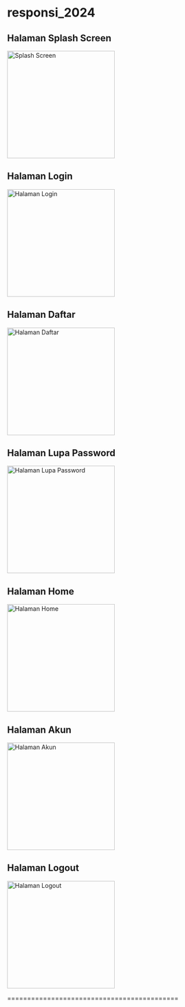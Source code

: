 # responsi_2024

## Halaman Splash Screen
<img src="https://github.com/Daviddjunanda28/Responsi_2024/blob/main/splash_screen.jpg?raw=true" alt="Splash Screen" width="250"/>

## Halaman Login
<img src="https://github.com/Daviddjunanda28/Responsi_2024/blob/main/login.jpg?raw=true" alt="Halaman Login" width="250"/>

## Halaman Daftar
<img src="https://github.com/Daviddjunanda28/Responsi_2024/blob/main/daftar.jpg?raw=true" alt="Halaman Daftar" width="250"/>

## Halaman Lupa Password
<img src="https://github.com/Daviddjunanda28/Responsi_2024/blob/main/lupa_password.jpg?raw=true" alt="Halaman Lupa Password" width="250"/>

## Halaman Home
<img src="https://github.com/Daviddjunanda28/Responsi_2024/blob/main/home.jpg?raw=true" alt="Halaman Home" width="250"/>

## Halaman Akun
<img src="https://github.com/Daviddjunanda28/Responsi_2024/blob/main/akun.jpg?raw=true" alt="Halaman Akun" width="250"/>

## Halaman Logout
<img src="https://github.com/Daviddjunanda28/Responsi_2024/blob/main/logout.jpg?raw=true" alt="Halaman Logout" width="250"/>

===========================================
